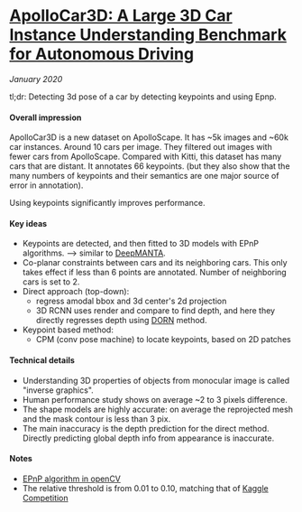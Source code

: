 # [ApolloCar3D: A Large 3D Car Instance Understanding Benchmark for Autonomous Driving](https://arxiv.org/abs/1811.12222)

_January 2020_

tl;dr: Detecting 3d pose of a car by detecting keypoints and using Epnp.

#### Overall impression
ApolloCar3D is a new dataset on ApolloScape. It has ~5k images and ~60k car instances. Around 10 cars per image. They filtered out images with fewer cars from ApolloScape. Compared with Kitti, this dataset has many cars that are distant. It annotates 66 keypoints. (but they also show that the many numbers of keypoints and their semantics are one major source of error in annotation).

Using keypoints significantly improves performance. 

#### Key ideas
- Keypoints are detected, and then fitted to 3D models with EPnP algorithms. --> similar to [DeepMANTA](deep_manta.md).
- Co-planar constraints between cars and its neighboring cars. This only takes effect if less than 6 points are annotated. Number of neighboring cars is set to 2.
- Direct approach (top-down): 
	- regress amodal bbox and 3d center's 2d projection
	- 3D RCNN uses render and compare to find depth, and here they directly regresses depth using [DORN](dorn.md) method. 
- Keypoint based method:
	- CPM (conv pose machine) to locate keypoints, based on 2D patches

#### Technical details
- Understanding 3D properties of objects from monocular image is called "inverse graphics". 
- Human performance study shows on average ~2 to 3 pixels difference.
- The shape models are highly accurate: on average the reprojected mesh and the mask contour is less than 3 pix.
- The main inaccuracy is the depth prediction for the direct method. Directly predicting global depth info from appearance is inaccurate.

#### Notes
- [EPnP algorithm in openCV](https://www.learnopencv.com/head-pose-estimation-using-opencv-and-dlib/)
- The relative threshold is from 0.01 to 0.10, matching that of [Kaggle Competition](https://www.kaggle.com/c/pku-autonomous-driving/overview/evaluation)

